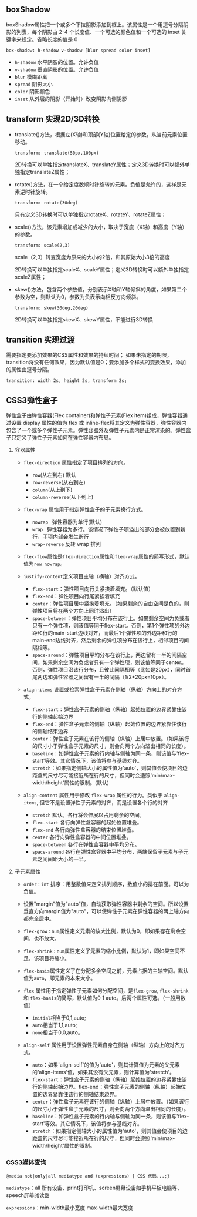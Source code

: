 ## boxShadow
boxShadow属性把一个或多个下拉阴影添加到框上。该属性是一个用逗号分隔阴影的列表，每个阴影由 2-4 个长度值、一个可选的颜色值和一个可选的 inset 关键字来规定。省略长度的值是 0

`box-shadow: h-shadow v-shadow [blur spread color inset]`

- `h-shadow` 水平阴影的位置。允许负值
- `v-shadow` 垂直阴影的位置。允许负值
- `blur` 模糊距离
- `spread` 阴影大小
- `color` 阴影颜色
- `inset` 从外层的阴影（开始时）改变阴影内侧阴影

## transform 实现2D/3D转换
- translate()方法，根据左(X轴)和顶部(Y轴)位置给定的参数，从当前元素位置移动。

  `transform: translate(50px,100px)`

  2D转换可以单独指定translateX、translateY属性；定义3D转换时可以额外单独指定translateZ属性；

- rotate()方法，在一个给定度数顺时针旋转的元素。负值是允许的，这样是元素逆时针旋转。

  `transform: rotate(30deg)`

  只有定义3D转换时可以单独指定rotateX、rotateY、rotateZ属性；

- scale()方法，该元素增加或减少的大小，取决于宽度（X轴）和高度（Y轴）的参数。

  `transform: scale(2,3)`

  scale（2,3）转变宽度为原来的大小的2倍，和其原始大小3倍的高度

  2D转换可以单独指定scaleX、scaleY属性；定义3D转换时可以额外单独指定scaleZ属性；

- skew()方法，包含两个参数值，分别表示X轴和Y轴倾斜的角度，如果第二个参数为空，则默认为0，参数为负表示向相反方向倾斜。

  `transform: skew(30deg,20deg)`

  2D转换可以单独指定skewX、skewY属性，不能进行3D转换

## transition 实现过渡

需要指定要添加效果的CSS属性和效果的持续时间； 如果未指定的期限，transition将没有任何效果，因为默认值是0；要添加多个样式的变换效果，添加的属性由逗号分隔。

`transition: width 2s, height 2s, transform 2s;`

## CSS3弹性盒子

弹性盒子由弹性容器(Flex container)和弹性子元素(Flex item)组成，弹性容器通过设置 display 属性的值为 flex 或 inline-flex将其定义为弹性容器，弹性容器内包含了一个或多个弹性子元素。弹性容器外及弹性子元素内是正常渲染的。弹性盒子只定义了弹性子元素如何在弹性容器内布局。

1. 容器属性
    - `flex-direction` 属性指定了项目排列的方向。
      - `row`(从左到右) 默认
      - `row-reverse`(从右到左) 
      - `column`(从上到下) 
      - `column-reverse`(从下到上)

    - `flex-wrap`  属性用于指定弹性盒子的子元素换行方式。
      - `nowrap ` 弹性容器为单行(默认)
      - `wrap ` 弹性容器为多行。该情况下弹性子项溢出的部分会被放置到新行，子项内部会发生断行
      - `wrap-reverse` 反转 wrap 排列

    - `flex-flow`属性是`flex-direction`属性和`flex-wrap`属性的简写形式，默认值为`row nowrap`。
    
    - `justify-content`定义项目主轴（横轴）对齐方式。
      
      - `flex-start`：弹性项目向行头紧挨着填充。（默认值）
      - `flex-end`：弹性项目向行尾紧挨着填充
      - `center`：弹性项目居中紧挨着填充。（如果剩余的自由空间是负的，则弹性项目将在两个方向上同时溢出）
      - `space-between`：弹性项目平均分布在该行上。如果剩余空间为负或者只有一个弹性项，则该值等同于flex-start。否则，第1个弹性项的外边距和行的main-start边线对齐，而最后1个弹性项的外边距和行的main-end边线对齐，然后剩余的弹性项分布在该行上，相邻项目的间隔相等。
      - `space-around`：弹性项目平均分布在该行上，两边留有一半的间隔空间。如果剩余空间为负或者只有一个弹性项，则该值等同于center。否则，弹性项目沿该行分布，且彼此间隔相等（比如是20px），同时首尾两边和弹性容器之间留有一半的间隔（1/2*20px=10px）。
      
    - `align-items` 设置或检索弹性盒子元素在侧轴（纵轴）方向上的对齐方式。
      
      - `flex-start`：弹性盒子元素的侧轴（纵轴）起始位置的边界紧靠住该行的侧轴起始边界
      - `flex-end`：弹性盒子元素的侧轴（纵轴）起始位置的边界紧靠住该行的侧轴结束边界
      - `center`：弹性盒子元素在该行的侧轴（纵轴）上居中放置。（如果该行的尺寸小于弹性盒子元素的尺寸，则会向两个方向溢出相同的长度）。
      - `baseline`：如弹性盒子元素的行内轴与侧轴为同一条，则该值与'flex-start'等效。其它情况下，该值将参与基线对齐。
      - `stretch`：如果指定侧轴大小的属性值为'auto'，则其值会使项目的边距盒的尺寸尽可能接近所在行的尺寸，但同时会遵照'min/max-width/height'属性的限制。(默认)
    - `align-content` 属性用于修改 `flex-wrap` 属性的行为。类似于 `align-items`, 但它不是设置弹性子元素的对齐，而是设置各个行的对齐
      - `stretch` 默认。各行将会伸展以占用剩余的空间。
      - `flex-start` 各行向弹性盒容器的起始位置堆叠。
      - `flex-end` 各行向弹性盒容器的结束位置堆叠。
      - `center` 各行向弹性盒容器的中间位置堆叠。
      - `space-between` 各行在弹性盒容器中平均分布。
      - `space-around` 各行在弹性盒容器中平均分布，两端保留子元素与子元素之间间距大小的一半。
      
2. 子元素属性
      - `order：int`  排序：用整数值来定义排列顺序，数值小的排在前面。可以为负值。
      
      - 设置"margin"值为"auto"值，自动获取弹性容器中剩余的空间。所以设置垂直方向margin值为"auto"，可以使弹性子元素在弹性容器的两上轴方向都完全居中。
      
      - `flex-grow：num`属性定义元素的放大比例，默认为0，即如果存在剩余空间，也不放大。
      - `flex-shrink：num`属性定义了元素的缩小比例，默认为1，即如果空间不足，该项目将缩小。
      - `flex-basis`属性定义了在分配多余空间之前，元素占据的主轴空间。默认值为`auto`，即元素的本来大小。
      - `flex` 属性用于指定弹性子元素如何分配空间，是`flex-grow`, `flex-shrink` 和 `flex-basis`的简写，默认值为0 1 auto。后两个属性可选。（一般用数值）
        - `initial`相当于0,1,auto; 
        - `auto`相当于1,1,auto;
        - `none`相当于0,0,auto。
      
      - `align-self` 属性用于设置弹性元素自身在侧轴（纵轴）方向上的对齐方式。
        - `auto`：如果'align-self'的值为'auto'，则其计算值为元素的父元素的'align-items'值，如果其没有父元素，则计算值为'stretch'。
        - `flex-start`：弹性盒子元素的侧轴（纵轴）起始位置的边界紧靠住该行的侧轴起始边界。flex-end：弹性盒子元素的侧轴（纵轴）起始位置的边界紧靠住该行的侧轴结束边界。
        - `center`：弹性盒子元素在该行的侧轴（纵轴）上居中放置。（如果该行的尺寸小于弹性盒子元素的尺寸，则会向两个方向溢出相同的长度）。
        - `baseline`：如弹性盒子元素的行内轴与侧轴为同一条，则该值与'flex-start'等效。其它情况下，该值将参与基线对齐。
        - `stretch`：如果指定侧轴大小的属性值为'auto'，则其值会使项目的边距盒的尺寸尽可能接近所在行的尺寸，但同时会遵照'min/max-width/height'属性的限制。

### CSS3媒体查询
`@media not|only|all mediatype and (expressions) { CSS 代码...;}`

`mediatype`：all 所有设备、print打印机、screen屏幕设备如手机平板电脑等、speech屏幕阅读器

`expressions`：min-width最小宽度 max-width最大宽度